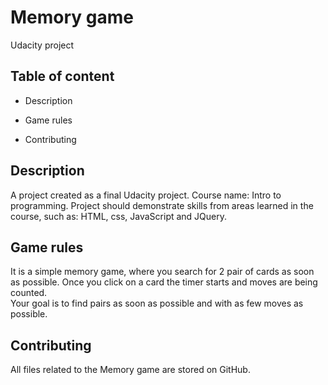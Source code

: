 # Memory game
Udacity project

## Table of content

- Description

- Game rules

- Contributing

## Description
A project created as a final Udacity project. Course name: Intro to programming. Project should demonstrate skills from areas learned in the course, such as: HTML, css, JavaScript and JQuery.

## Game rules
It is a simple memory game, where you search for 2 pair of cards as soon as possible. Once you click on a card the timer starts and moves are being counted.  
Your goal is to find pairs as soon as possible and with as few moves as possible. 

## Contributing
All files related to the Memory game are stored on GitHub. 
[](https://github.com/paulikoll/Memory_game)
